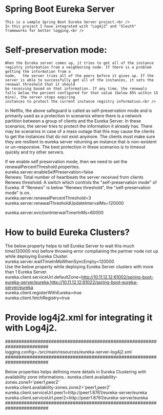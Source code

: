 # Spring Boot Eureka Server
    This is a sample Spring Boot Eureka Server project.<br />
    In this project I have integrated with "Log4j2" and "Sleuth" frameworks for better logging.<br />

# Self-preservation mode:<br />
    When the Eureka server comes up, it tries to get all of the instance registry information from a neighboring node. If there is a problem getting the information from a 
    node,   the server tries all of the peers before it gives up. If the server is able to successfully get all of the instances, it sets the renewal threshold that it should
    be receiving based on that information. If any time, the renewals falls below the percent configured for that value (below 85% within 15 mins), the server stops expiring
    instances to protect the current instance registry information.<br />

In Netflix, the above safeguard is called as self-preservation mode and is primarily used as a protection in scenarios where there is a network partition between a group of clients and the Eureka Server. In these scenarios, the server tries to protect the information it already has. There may be scenarios in case of a mass outage that this may cause the clients to get the instances that do not exist anymore. The clients must make sure they are resilient to eureka server returning an instance that is non-existent or un-responsive. The best protection in these scenarios is to timeout quickly and try other servers.<br />

If we enable self preservation mode, then we need to set the renewalPercentThreshold properties.<br />
    eureka.server.enableSelfPreservation=false<br />
Renews: Total number of heartbeats the server received from clients<br />
Renews threshold: A switch which controls the "self-preservation mode" of Eureka. If "Renews" is below "Renews threshold", the "self-preservation mode" is on.<br />
    eureka.server.renewalPercentThreshold=3<br />
    eureka.server.renewalThresholdUpdateIntervalMs=120000<br />

eureka.server.evictionInterwalTimerInMs=60000<br />

# How to build Eureka Clusters?<br />
The below property helps to tell Eureka Server to wait this much time(120000 ms) before throwing error complianing the partner node not up while deploying Eureka Cluster.
    eureka.server.waitTimeInMsWhenSyncEmpty=120000<br />
Use the below property while deploying Eureka Server clusters with more than 1 Eureka Server.<br />
    eureka.client.serviceUrl.defaultZone=http://10.11.12.12:61002/spring-boot-eureka-server/eureka,http://10.11.12.12:61022/spring-boot-eureka-server/eureka<br />
    eureka.client.registerWithEureka=true<br />
    eureka.client.fetchRegistry=true<br />

# Provide log4j2.xml for integrating it with Log4j2.
########################################################################<br />
logging.config=./src/main/resources/eureka-server-log4j2.xml<br />
########################################################################<br />

Below properties helps defining more details in Eureka Clustering with availability zone informations.:
    eureka.client.availability-zones.zone1='peer1,peer2'<br />
    eureka.client.availability-zones.zone2='peer1,peer2'<br />
    eureka.client.serviceUrl.peer1=http://peer1:8761/eureka-server/eureka<br />
    eureka.client.serviceUrl.peer2=http://peer1:8761/eureka-server/eureka<br />
########################################################################<br />
